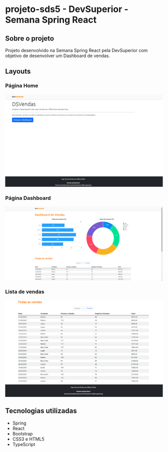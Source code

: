 # projeto-sds5 - DevSuperior - Semana Spring React

## Sobre o projeto
Projeto desenvolvido na Semana Spring React pela DevSuperior com objetivo de desenvolver um Dashboard de vendas.

## Layouts

### Página Home
![page-home-desk](https://github.com/idilenebrito/projeto-sds5/blob/main/_assets/page-home-desk.png)

### Página Dashboard
![page-dashboard](https://github.com/idilenebrito/projeto-sds5/blob/main/_assets/page-dashboard.png)

### Lista de vendas
![sales-list](https://github.com/idilenebrito/projeto-sds5/blob/main/_assets/sales-list.png)

## Tecnologias utilizadas
- Spring
- React
- Bootstrap
- CSS3 e HTML5
- TypeScript

